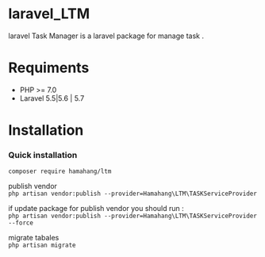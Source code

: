 # laravel_LTM
laravel Task Manager  is a laravel package for manage task .

# Requiments 
<ul>
<li>
PHP >= 7.0
</li>
<li>
Laravel 5.5|5.6 | 5.7
</li>
</ul>

# Installation
<h3>Quick installation </h3>

``composer require hamahang/ltm``

publish vendor  
``php artisan vendor:publish --provider=Hamahang\LTM\TASKServiceProvider``

if update package for publish vendor you should run :  
``php artisan vendor:publish --provider=Hamahang\LTM\TASKServiceProvider --force``

migrate tabales  
``php artisan migrate``
